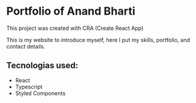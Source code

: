 # Portfolio of Anand Bharti

 
This project was created with CRA (Create React App)

This is my website to introduce myself, here I put my skills, portfolio, and contact details.

## Tecnologias used:
- React
- Typescript
- Styled Components
 
